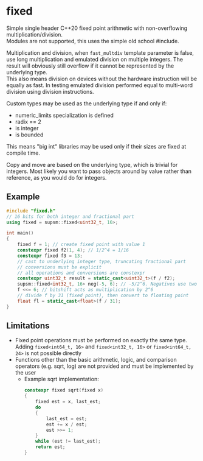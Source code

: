 # fixed
Simple single header C++20 fixed point arithmetic with non-overflowing multiplication/division.  
Modules are not supported, this uses the simple old school #include.  

Multiplication and division, when `fast_multdiv` template parameter is false, use long multiplication and emulated division on multiple integers. The result will obviously still overflow if it cannot be represented by the underlying type.  
This also means division on devices without the hardware instruction will be equally as fast. In testing emulated division performed equal to multi-word division using division instructions.  

Custom types may be used as the underlying type if and only if:
- numeric_limits specialization is defined
- radix == 2
- is integer
- is bounded

This means "big int" libraries may be used only if their sizes are fixed at compile time.  

Copy and move are based on the underlying type, which is trivial for integers. Most likely you want to pass objects around by value rather than reference, as you would do for integers.  

## Example
```c++
#include "fixed.h"
// 16 bits for both integer and fractional part
using fixed = supsm::fixed<uint32_t, 16>;

int main()
{
	fixed f = 1; // create fixed point with value 1
	constexpr fixed f2(1, 4); // 1/2^4 = 1/16
	constexpr fixed f3 = 13;
	// cast to underlying integer type, truncating fractional part
	// conversions must be explicit
	// all operations and conversions are constexpr
	constexpr uint32_t result = static_cast<uint32_t>(f / f2);
	supsm::fixed<int32_t, 16> neg(-5, 6); // -5/2^6. Negatives use two's complement following underlying type
	f <<= 6; // bitshift acts as multiplication by 2^6
	// divide f by 31 (fixed point), then convert to floating point
	float fl = static_cast<float>(f / 31);
}
```

## Limitations
- Fixed point operations must be performed on exactly the same type. Adding `fixed<int64_t, 16>` and `fixed<int32_t, 16>` or `fixed<int64_t, 24>` is not possible directly
- Functions other than the basic arithmetic, logic, and comparison operators (e.g. sqrt, log) are not provided and must be implemented by the user
  - Example sqrt implementation:
    ```c++
    constexpr fixed sqrt(fixed x)
    {
    	fixed est = x, last_est;
    	do
    	{
    		last_est = est;
    		est += x / est;
    		est >>= 1;
    	}
    	while (est != last_est);
    	return est;
    }
    ```
